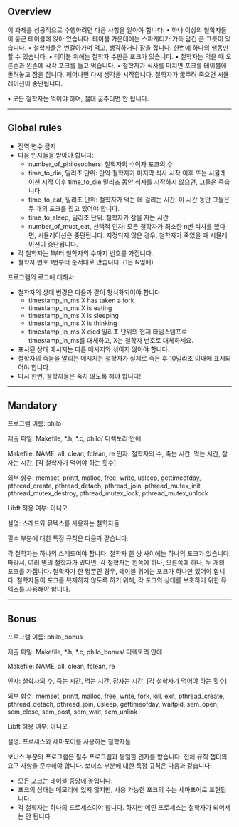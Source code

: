 ## Overview

이 과제를 성공적으로 수행하려면 다음 사항을 알아야 합니다:
• 하나 이상의 철학자들이 둥근 테이블에 앉아 있습니다.
테이블 가운데에는 스파게티가 가득 담긴 큰 그릇이 있습니다.
• 철학자들은 번갈아가며 먹고, 생각하거나 잠을 잡니다.
한번에 하나의 행동만 할 수 있습니다.
• 테이블 위에는 철학자 수만큼 포크가 있습니다.
• 철학자는 먹을 때 오른손과 왼손에 각각 포크를 들고 먹습니다.
• 철학자가 식사를 마치면 포크를 테이블에 돌려놓고 잠을 잡니다.
깨어나면 다시 생각을 시작합니다.
철학자가 굶주려 죽으면 시뮬레이션이 중단됩니다.

• 모든 철학자는 먹어야 하며, 절대 굶주리면 안 됩니다.

___

## Global rules

- 전역 변수 금지
- 다음 인자들을 받아야 합니다:
  - number_of_philosophers: 철학자의 수이자 포크의 수
  - time_to_die, 밀리초 단위: 만약 철학자가 마지막 식사 시작 이후 또는 시뮬레이션 시작 이후 time_to_die 밀리초 동안 식사를 시작하지 않으면, 그들은 죽습니다.
  - time_to_eat, 밀리초 단위: 철학자가 먹는 데 걸리는 시간. 이 시간 동안 그들은 두 개의 포크를 잡고 있어야 합니다.
  - time_to_sleep, 밀리초 단위: 철학자가 잠을 자는 시간
  - number_of_must_eat, 선택적 인자: 모든 철학자가 최소한 n번 식사를 했다면, 시뮬레이션은 중단됩니다. 지정되지 않은 경우, 철학자가 죽었을 때 시뮬레이션이 중단됩니다.
- 각 철학자는 1부터 철학자의 수까지 번호를 가집니다.
- 철학자 번호 1번부터 순서대로 앉습니다. (1은 N옆에)

프로그램의 로그에 대해서:
- 철학자의 상태 변경은 다음과 같이 형식화되어야 합니다:
  - timestamp_in_ms X has taken a fork
  - timestamp_in_ms X is eating
  - timestamp_in_ms X is sleeping
  - timestamp_in_ms X is thinking
  - timestamp_in_ms X died
  밀리초 단위의 현재 타임스탬프로 timestamp_in_ms를 대체하고, X는 철학자 번호로 대체하세요.
- 표시된 상태 메시지는 다른 메시지와 섞이지 않아야 합니다.
- 철학자의 죽음을 알리는 메시지는 철학자가 실제로 죽은 후 10밀리초 이내에 표시되어야 합니다.
- 다시 한번, 철학자들은 죽지 않도록 해야 합니다!

---

## Mandatory

프로그램 이름: philo

제출 파일: Makefile, *.h, *.c, philo/ 디렉토리 안에

Makefile: NAME, all, clean, fclean, re
인자: 철학자의 수, 죽는 시간, 먹는 시간, 잠자는 시간, [각 철학자가 먹어야 하는 횟수]

외부 함수: memset, printf, malloc, free, write, usleep, gettimeofday, pthread_create, pthread_detach, pthread_join, pthread_mutex_init, pthread_mutex_destroy, pthread_mutex_lock, pthread_mutex_unlock

Libft 허용 여부: 아니오

설명: 스레드와 뮤텍스를 사용하는 철학자들

필수 부분에 대한 특정 규칙은 다음과 같습니다:

각 철학자는 하나의 스레드여야 합니다.
철학자 한 쌍 사이에는 하나의 포크가 있습니다. 따라서, 여러 명의 철학자가 있다면, 각 철학자는 왼쪽에 하나, 오른쪽에 하나, 두 개의 포크를 가집니다. 철학자가 한 명뿐인 경우, 테이블 위에는 포크가 하나만 있어야 합니다.
철학자들이 포크를 복제하지 않도록 하기 위해, 각 포크의 상태를 보호하기 위한 뮤텍스를 사용해야 합니다.

---

## Bonus

프로그램 이름: philo_bonus

제출 파일: Makefile, *.h, *.c, philo_bonus/ 디렉토리 안에

Makefile: NAME, all, clean, fclean, re

인자: 철학자의 수, 죽는 시간, 먹는 시간, 잠자는 시간, [각 철학자가 먹어야 하는 횟수]

외부 함수: memset, printf, malloc, free, write, fork, kill, exit, pthread_create, pthread_detach, pthread_join, usleep, gettimeofday, waitpid, sem_open, sem_close, sem_post, sem_wait, sem_unlink

Libft 허용 여부: 아니오

설명: 프로세스와 세마포어를 사용하는 철학자들

보너스 부분의 프로그램은 필수 프로그램과 동일한 인자를 받습니다. 전체 규칙 챕터의 요구 사항을 준수해야 합니다.
보너스 부분에 대한 특정 규칙은 다음과 같습니다:
- 모든 포크는 테이블 중앙에 놓입니다.
- 포크의 상태는 메모리에 있지 않지만, 사용 가능한 포크의 수는 세마포어로 표현됩니다.
- 각 철학자는 하나의 프로세스여야 합니다. 하지만 메인 프로세스는 철학자가 되어서는 안 됩니다.

